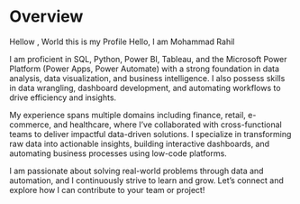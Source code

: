 # Overview
Hellow , World this is my Profile
Hello, I am Mohammad Rahil

I am proficient in SQL, Python, Power BI, Tableau, and the Microsoft Power Platform (Power Apps, Power Automate) with a strong foundation in data analysis, data visualization, and business intelligence. I also possess skills in data wrangling, dashboard development, and automating workflows to drive efficiency and insights.

My experience spans multiple domains including finance, retail, e-commerce, and healthcare, where I’ve collaborated with cross-functional teams to deliver impactful data-driven solutions. I specialize in transforming raw data into actionable insights, building interactive dashboards, and automating business processes using low-code platforms.

I am passionate about solving real-world problems through data and automation, and I continuously strive to learn and grow. Let’s connect and explore how I can contribute to your team or project!
